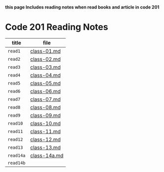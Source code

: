 **this page Includes reading notes when read books and article in code 201**

# Code 201 Reading Notes

| title |file |
| --- | --- |
| `read1` | [class-01.md](https://alanoodalhedban.github.io/reading-notes/class-01) |
| `read2` | [class-02.md](https://alanoodalhedban.github.io/reading-notes/class-02 ) |
| `read3` | [class-03.md](https://alanoodalhedban.github.io/reading-notes/class-03 )       |
| `read4` |  [class-04.md](https://alanoodalhedban.github.io/reading-notes/class-04)    |
| `read5` |  [class-05.md](https://alanoodalhedban.github.io/reading-notes/class-05)                         |
| `read6` |   [class-06.md](https://alanoodalhedban.github.io/reading-notes/class-06)                       |
| `read7` |   [class-07.md](https://alanoodalhedban.github.io/reading-notes/class-07)                          |
| `read8` |  [class-08.md](https://alanoodalhedban.github.io/reading-notes/class-08)                        |
| `read9` |   [class-09.md](https://alanoodalhedban.github.io/reading-notes/class-09)                        |
| `read10` | [class-10.md](https://alanoodalhedban.github.io/reading-notes/class-10)                        |
| `read11` |[class-11.md](https://alanoodalhedban.github.io/reading-notes/class-11)                          |
| `read12` | [class-12.md](https://alanoodalhedban.github.io/reading-notes/class-12)                        |
| `read13` |  [class-13.md](https://alanoodalhedban.github.io/reading-notes/class-13)                           |
| `read14a` |  [class-14a.md](https://alanoodalhedban.github.io/reading-notes/class-14a)                  |
| `read14b` |                         |
